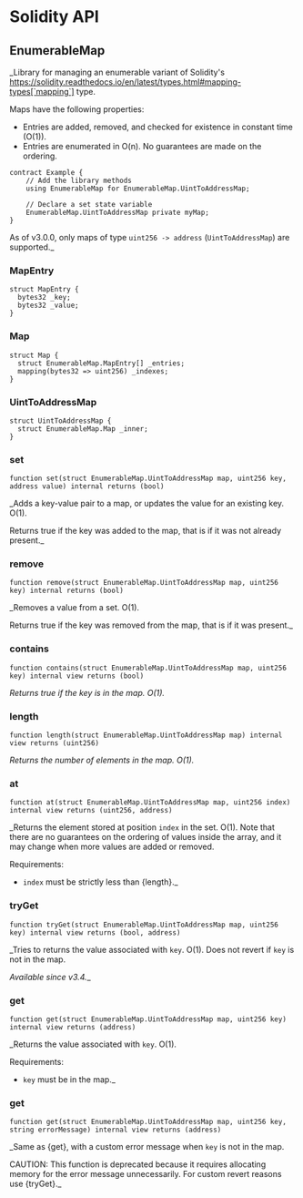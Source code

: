 # Solidity API

## EnumerableMap

_Library for managing an enumerable variant of Solidity's
https://solidity.readthedocs.io/en/latest/types.html#mapping-types[`mapping`]
type.

Maps have the following properties:

- Entries are added, removed, and checked for existence in constant time
(O(1)).
- Entries are enumerated in O(n). No guarantees are made on the ordering.

```
contract Example {
    // Add the library methods
    using EnumerableMap for EnumerableMap.UintToAddressMap;

    // Declare a set state variable
    EnumerableMap.UintToAddressMap private myMap;
}
```

As of v3.0.0, only maps of type `uint256 -> address` (`UintToAddressMap`) are
supported._

### MapEntry

```solidity
struct MapEntry {
  bytes32 _key;
  bytes32 _value;
}
```

### Map

```solidity
struct Map {
  struct EnumerableMap.MapEntry[] _entries;
  mapping(bytes32 => uint256) _indexes;
}
```

### UintToAddressMap

```solidity
struct UintToAddressMap {
  struct EnumerableMap.Map _inner;
}
```

### set

```solidity
function set(struct EnumerableMap.UintToAddressMap map, uint256 key, address value) internal returns (bool)
```

_Adds a key-value pair to a map, or updates the value for an existing
key. O(1).

Returns true if the key was added to the map, that is if it was not
already present._

### remove

```solidity
function remove(struct EnumerableMap.UintToAddressMap map, uint256 key) internal returns (bool)
```

_Removes a value from a set. O(1).

Returns true if the key was removed from the map, that is if it was present._

### contains

```solidity
function contains(struct EnumerableMap.UintToAddressMap map, uint256 key) internal view returns (bool)
```

_Returns true if the key is in the map. O(1)._

### length

```solidity
function length(struct EnumerableMap.UintToAddressMap map) internal view returns (uint256)
```

_Returns the number of elements in the map. O(1)._

### at

```solidity
function at(struct EnumerableMap.UintToAddressMap map, uint256 index) internal view returns (uint256, address)
```

_Returns the element stored at position `index` in the set. O(1).
Note that there are no guarantees on the ordering of values inside the
array, and it may change when more values are added or removed.

Requirements:

- `index` must be strictly less than {length}._

### tryGet

```solidity
function tryGet(struct EnumerableMap.UintToAddressMap map, uint256 key) internal view returns (bool, address)
```

_Tries to returns the value associated with `key`.  O(1).
Does not revert if `key` is not in the map.

_Available since v3.4.__

### get

```solidity
function get(struct EnumerableMap.UintToAddressMap map, uint256 key) internal view returns (address)
```

_Returns the value associated with `key`.  O(1).

Requirements:

- `key` must be in the map._

### get

```solidity
function get(struct EnumerableMap.UintToAddressMap map, uint256 key, string errorMessage) internal view returns (address)
```

_Same as {get}, with a custom error message when `key` is not in the map.

CAUTION: This function is deprecated because it requires allocating memory for the error
message unnecessarily. For custom revert reasons use {tryGet}._

